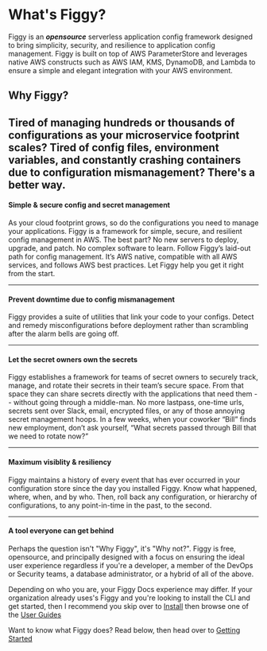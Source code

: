 # What's Figgy?

Figgy is an **_opensource_** serverless application config framework designed to bring simplicity, security, and resilience to 
application config management. Figgy is built on top of AWS ParameterStore and leverages native AWS constructs such as AWS IAM, 
KMS, DynamoDB, and Lambda to ensure a simple and elegant integration with your AWS environment.

## Why Figgy?
Tired of managing hundreds or thousands of configurations as your microservice footprint scales? Tired of config files, 
environment variables, and constantly crashing containers due to configuration mismanagement? There's a better way.
---

#### Simple & secure config and secret management
As your cloud footprint grows, so do the configurations you need to manage your applications. 
Figgy is a framework for simple, secure, and resilient config management in AWS. The best part? No new servers to 
deploy, upgrade, and patch. No complex software to learn. Follow Figgy’s laid-out path for config management. 
It’s AWS native, compatible with all AWS services, and follows AWS best practices. Let Figgy help you get it right from the start.

---
#### Prevent downtime due to config mismanagement
Figgy provides a suite of utilities that link your code to your configs. 
Detect and remedy misconfigurations before deployment rather than scrambling after the alarm bells are going off.

---
#### Let the secret owners own the secrets
Figgy establishes a framework for teams of secret owners to securely track, manage, and rotate their secrets in their 
team’s secure space. From that space they can share secrets directly with the applications that need them -- 
without going through a middle-man. No more lastpass, one-time urls, secrets sent over Slack, email, encrypted files, 
or any of those annoying secret management hoops. In a few weeks, when your coworker “Bill” finds new employment, 
don’t ask yourself, “What secrets passed through Bill that we need to rotate now?”

---
#### Maximum visiblity & resiliency
Figgy maintains a history of every event that has ever occurred in your configuration store since the day you 
installed Figgy. Know what happened, where, when, and by who. Then, roll back any configuration, 
or hierarchy of configurations, to any point-in-time in the past, to the second.

---
#### A tool everyone can get behind
Perhaps the  question isn't "Why Figgy", it's "Why not?". Figgy is free, opensource, and principally designed with a focus on 
ensuring the ideal user experience regardless if you're a developer, a member of the DevOps or Security teams, 
a database administrator, or a hybrid of all of the above. 


Depending on who you are, your Figgy Docs experience may differ. If your organization already uses's Figgy and you're looking
to install the CLI and get started, then I recommend you skip over to [Install](/docs/getting-started/install/)
then browse one of the [User Guides](/docs/user-guides/dev/)

Want to know what Figgy does? Read below, then head over to [Getting Started](/docs/getting-started/install/)
